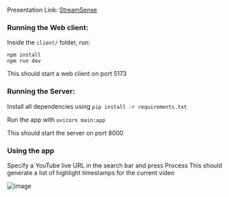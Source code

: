Presentation Link: [StreamSense](https://pitch.com/v/streamsense-635s4g)

### Running the Web client:
Inside the `client/` folder, run:

`npm install` <br />
`npm run dev`

This should start a web client on port 5173


### Running the Server:

Install all dependencies using 
`pip install -r requirements.txt`

Run the app with
`uvicorn main:app`

This should start the server on port 8000

### Using the app
Specify a YouTube live URL in the search bar and press Process
This should generate a list of highlight timestamps for the current video

![image](https://github.com/prashanthrebala/stream-sense/assets/27818512/2772e5b2-eb4b-48c4-886f-d88fa716741b)
